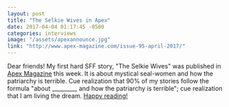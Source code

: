 ```yaml
---
layout: post
title: "The Selkie Wives in Apex" 
date: 2017-04-04 01:17:45 -0500
categories: interviews
image: "/assets/apexannounce.jpg"
link: "http://www.apex-magazine.com/issue-95-april-2017/"
---
```

Dear friends! My first hard SFF story, "The Selkie Wives" was published in [Apex Magazine]({{page.link}}) this week. It is about mystical seal-women and how the patriarchy is terrible. Cue realization that 90% of my stories follow the formula "about _________ and how the patriarchy is terrible"; cue realization that I am living the dream. [Happy reading!]({{page.link}})


